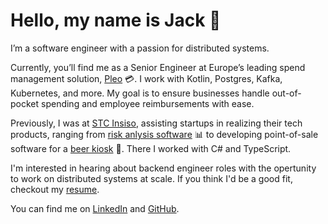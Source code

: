 # Hello, my name is Jack 👋

I’m a software engineer with a passion for distributed systems.

Currently, you’ll find me as a Senior Engineer at Europe’s leading spend management solution, [Pleo](https://pleo.io) 💳. I work with Kotlin, Postgres, Kafka, Kubernetes, and more. My goal is to ensure businesses handle out-of-pocket spending and employee reimbursements with ease.

Previously, I was at [STC Insiso](https://www.stcinsiso.com/), assisting startups in realizing their tech products, ranging from [risk anlysis software](https://salus-technical.com/software/bowtie-master/) 📊 to developing point-of-sale software for a [beer kiosk](https://www.ebar.co.uk/) 🍺. There I worked with C# and TypeScript.

I'm interested in hearing about backend engineer roles with the opertunity to work on distributed systems at scale. If you think I'd be a good fit, checkout my [resume](https://drive.google.com/file/d/1-oVJvIvBT51p_ReARcxxl5qoYq5uUbX9/view).

You can find me on [LinkedIn](https://www.linkedin.com/in/jicol95/) and [GitHub](https://github.com/jicol95).

